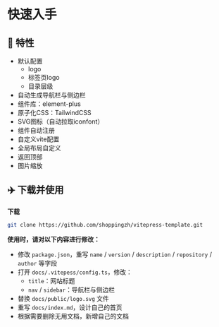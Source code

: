 # 快速入手

## 🚀 特性

- 默认配置
  - logo
  - 标签页logo
  - 目录层级
- 自动生成导航栏与侧边栏
- 组件库：element-plus
- 原子化CSS：TailwindCSS
- SVG图标（自动拉取iconfont）
- 组件自动注册
- 自定义vite配置
- 全局布局自定义
- 返回顶部
- 图片缩放

## ✈️ 下载并使用

**下载**

```bash
git clone https://github.com/shoppingzh/vitepress-template.git
```

**使用时，请对以下内容进行修改：**

- 修改 `package.json`，重写 `name` / `version` / `description` / `repository` / `author` 等字段
- 打开 `docs/.vitepess/config.ts`，修改：
  - `title`：网站标题
  - `nav` / `sidebar`：导航栏与侧边栏
- 替换 `docs/public/logo.svg` 文件
- 重写 `docs/index.md`，设计自己的首页
- 根据需要删除无用文档，新增自己的文档
